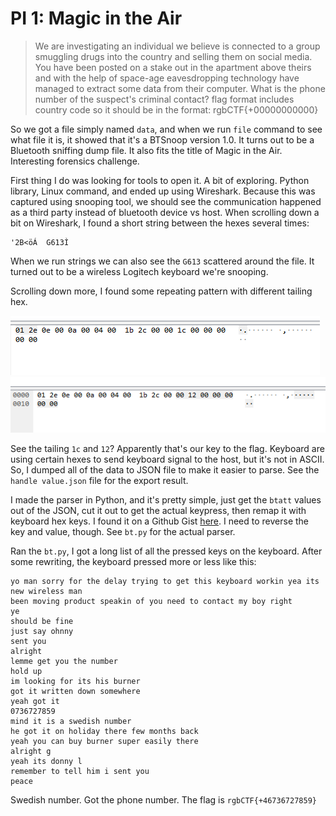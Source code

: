 # PI 1: Magic in the Air
> We are investigating an individual we believe is connected to a group smuggling drugs into the country and selling them on social media. You have been posted on a stake out in the apartment above theirs and with the help of space-age eavesdropping technology have managed to extract some data from their computer. What is the phone number of the suspect's criminal contact?
>flag format includes country code so it should be in the format: rgbCTF{+00000000000}

So we got a file simply named `data`, and when we run `file` command to see what file it is, it showed that it's a BTSnoop version 1.0. It turns out to be a Bluetooth sniffing dump file. It also fits the title of Magic in the Air. Interesting forensics challenge.

First thing I do was looking for tools to open it. A bit of exploring. Python library, Linux command, and ended up using Wireshark. Because this was captured using snooping tool, we should see the communication happened as a third party instead of bluetooth device vs host. When scrolling down a bit on Wireshark, I found a short string between the hexes several times:
```
'2B<öÁ	G613Ì
```
When we run strings we can also see the `G613` scattered around the file. It turned out to be a wireless Logitech keyboard we're snooping.

Scrolling down more, I found some repeating pattern with different tailing hex.

![Hex 1](https://github.com/spitfirerxf/rgbCTF2020/raw/master/PI1/Pic1.png)
![Hex 1](https://github.com/spitfirerxf/rgbCTF2020/raw/master/PI1/Pic2.png)

See the tailing `1c` and `12`? Apparently that's our key to the flag. Keyboard are using certain hexes to send keyboard signal to the host, but it's not in ASCII. So, I dumped all of the data to JSON file to make it easier to parse. See the `handle value.json` file for the export result.

I made the parser in Python, and it's pretty simple, just get the `btatt` values out of the JSON, cut it out to get the actual keypress, then remap it with keyboard hex keys. I found it on a Github Gist [here](https://gist.github.com/willwade/30895e766273f606f821568dadebcc1c#file-keyboardhook-py-L42). I need to reverse the key and value, though. See `bt.py` for the actual parser.

Ran the `bt.py`, I got a long list of all the pressed keys on the keyboard. After some rewriting, the keyboard pressed more or less like this:
```
yo man sorry for the delay trying to get this keyboard workin yea its new wireless man
been moving product speakin of you need to contact my boy right
ye
should be fine
just say ohnny
sent you
alright
lemme get you the number
hold up
im looking for its his burner
got it written down somewhere
yeah got it
0736727859
mind it is a swedish number
he got it on holiday there few months back
yeah you can buy burner super easily there
alright g
yeah its donny l
remember to tell him i sent you
peace
```
Swedish number.
Got the phone number. The flag is `rgbCTF{+46736727859}`
